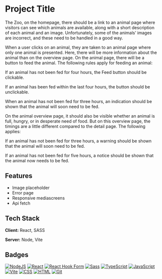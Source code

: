 # Project Title

The Zoo, on the homepage, there should be a link to an animal page where visitors can see which animals are available, along with a short description of each animal and an image. Unfortunately, some of the animals’ images are incorrect, and these need to be handled in a good way.

When a user clicks on an animal, they are taken to an animal page where only one animal is presented. Here, there will be more information about the animal than on the overview page. 
On the animal page, there will be a button to feed the animal. The following rules apply for feeding an animal:

If an animal has not been fed for four hours, the Feed button should be clickable.

If an animal has been fed within the last four hours, the button should be unclickable.

When an animal has not been fed for three hours, an indication should be shown that the animal will soon need to be fed.

On the animal overview page, it should also be visible whether an animal is full, hungry, or in desperate need of food. But on this overview page, the timings are a little different compared to the detail page. The following applies:

If an animal has not been fed for three hours, a warning should be shown that the animal will soon need to be fed.

If an animal has not been fed for five hours, a notice should be shown that the animal now needs to be fed.


## Features

- Image placeholder
- Error page
- Responsive mediascreens
- Api fetch


## Tech Stack

**Client:** React, SASS

**Server:** Node, Vite


## Badges

[![NodeJS](https://img.shields.io/badge/Node.js-6DA55F?logo=node.js&logoColor=white)](#) [![React](https://img.shields.io/badge/React-%2320232a.svg?logo=react&logoColor=%2361DAFB)](#) [![React Hook Form](https://img.shields.io/badge/React%20Hook%20Form-EC5990?logo=reacthookform&logoColor=fff)](#) [![Sass](https://img.shields.io/badge/Sass-C69?logo=sass&logoColor=fff)](#) [![TypeScript](https://img.shields.io/badge/TypeScript-3178C6?logo=typescript&logoColor=fff)](#) [![JavaScript](https://img.shields.io/badge/JavaScript-F7DF1E?logo=javascript&logoColor=000)](#) [![Vite](https://img.shields.io/badge/Vite-646CFF?logo=vite&logoColor=fff)](#) [![CSS](https://img.shields.io/badge/CSS-639?logo=css&logoColor=fff)](#) [![HTML](https://img.shields.io/badge/HTML-%23E34F26.svg?logo=html5&logoColor=white)](#) [![Git](https://img.shields.io/badge/Git-F05032?logo=git&logoColor=fff)](#)


